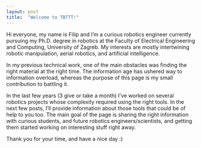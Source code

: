 ```yaml
---
layout: post
title:  "Welcome to TBTTT!"
---
```


Hi everyone,
my name is Filip and I’m a curious robotics engineer currently pursuing my Ph.D. degree in robotics at the Faculty of Electrical Engineering and Computing, University of Zagreb.
My interests are mostly intertwining robotic manipulation, aerial robotics, and artificial intelligence. 

In my previous technical work, one of the main obstacles was finding the right material at the right time. 
The information age has ushered way to information overload, whereas the purpose of this page is my small contribution to battling it. 

In the last few years (3 give or take a month) I’ve worked on several robotics projects whose complexity required using the right tools. 
In the next few posts, I’ll provide information about those tools that could be of help to you too.
The main goal of the page is sharing the right information with curious students, and future robotics engineers/scientists, and getting them started working on interesting stuff right away.

Thank you for your time, and have a nice day :)
